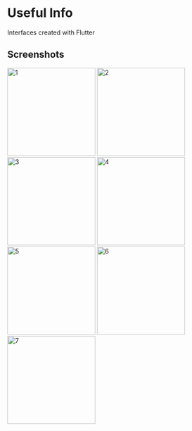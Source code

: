 # Useful Info

Interfaces created with Flutter

## Screenshots

<p float="left">
    <img src="https://i.ibb.co/rm1M1Gp/1.png" alt="1" width="200">
    <img src="https://i.ibb.co/8X0ckWF/2.png" alt="2" width="200">
    <img src="https://i.ibb.co/Fz7dzWV/3.png" alt="3" width="200">
    <img src="https://i.ibb.co/ZJTwQ92/4.png" alt="4" width="200">
    <img src="https://i.ibb.co/dkm3011/5.png" alt="5" width="200">
    <img src="https://i.ibb.co/JrKd17Z/6.png" alt="6" width="200">
    <img src="https://i.ibb.co/YTdrNHX/7.png" alt="7" width="200">
</p>


